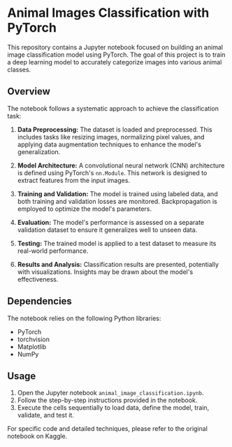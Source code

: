 # Animal Images Classification with PyTorch

This repository contains a Jupyter notebook focused on building an animal image classification model using PyTorch. The goal of this project is to train a deep learning model to accurately categorize images into various animal classes.

## Overview

The notebook follows a systematic approach to achieve the classification task:

1. **Data Preprocessing:** The dataset is loaded and preprocessed. This includes tasks like resizing images, normalizing pixel values, and applying data augmentation techniques to enhance the model's generalization.

2. **Model Architecture:** A convolutional neural network (CNN) architecture is defined using PyTorch's `nn.Module`. This network is designed to extract features from the input images.

3. **Training and Validation:** The model is trained using labeled data, and both training and validation losses are monitored. Backpropagation is employed to optimize the model's parameters.

4. **Evaluation:** The model's performance is assessed on a separate validation dataset to ensure it generalizes well to unseen data.

5. **Testing:** The trained model is applied to a test dataset to measure its real-world performance.

6. **Results and Analysis:** Classification results are presented, potentially with visualizations. Insights may be drawn about the model's effectiveness.

## Dependencies

The notebook relies on the following Python libraries:
- PyTorch
- torchvision
- Matplotlib
- NumPy

## Usage

1. Open the Jupyter notebook `animal_image_classification.ipynb`.
2. Follow the step-by-step instructions provided in the notebook.
3. Execute the cells sequentially to load data, define the model, train, validate, and test it.

For specific code and detailed techniques, please refer to the original notebook on Kaggle.

